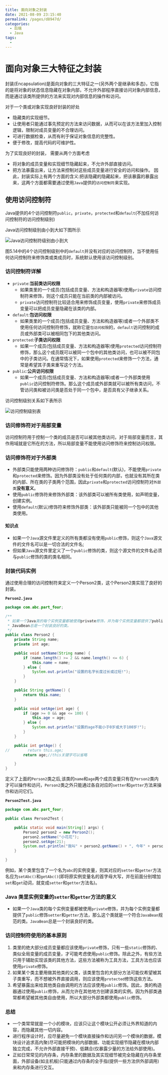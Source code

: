 ```yaml
---
title: 面向对象之封装
date: 2021-08-09 23:15:40
permalink: /pages/d8947d/
categories:
  - 后端
  - Java
tags:
  - 
---
```

# 面向对象三大特征之封装
封装(Encapsulation)是面向对象的三大特征之一(另外两个是继承和多态)，它指的是将对象的状态信息隐藏在对象内部，不允许外部程序直接访问对象内部信息，而是通过该类所提供的方法来实现对内部信息的操作和访问。

对于一个类或对象实现良好封装的好处
* 隐藏类的实现细节。
* 让使用者只能通过事先预定的方法来访问数据，从而可以在该方法里加入控制逻辑，限制对成员变量的不合理访问。
* 可进行数据检查，从而有利于保证对象信息的完整性。
* 便于修改，提高代码的可维护性。

为了实现良好的封装， 需要从两个方面考虑
* 将对象的成员变量和实现细节隐藏起来，不允许外部直接访问。
* 把方法暴露出来，让方法来控制对这些成员变量进行安全的访问和操作。
因此，封装实际上有两个方面的含义:把该隐藏的隐藏起来，把该暴露的暴露出来，这两个方面都需要通过使用`Java`提供的`访问控制符`来实现。
## 使用访问控制符
Java提供的4个访问控制符`public`，`private`，`protected`和`default`(不加任何访问控制符的访问控制级别)

Java访问控制级别由小到大如下图所示

![Java访问控制符级别由小到大](https://cdn.jsdelivr.net/gh/hashqueue/blog-image-hosting@master/images/Java访问控制符级别由小到大-3e22d35b7afe44168f1b0b55dfa66626.png)

图5.14中的4个访问控制级别中的`default`并没有对应的访问控制符，当不使用任何访问控制符来修饰类或类成员时，系统默认使用该访问控制级别。

### 访问控制符详解
* `private`:**当前类访问权限**
    * 如果类里的一个成员(包括成员变量、方法和构造器等)使用`private`访问控制符来修饰，则这个成员只能在当前类的内部被访问。
    * `private`访问控制符比较适合用来修饰成员变量，使用`private`来修饰成员变量可以把成员变量隐藏在该类的内部。
* `default`:**包访问权限**
    * 如果类里的一个成员(包括成员变量、方法和构造器等)或者一个外部类不使用任何访问控制符修饰，就称它是`包访问权限`的，`default`访问控制的成员或外部类可以被相同包下的其他类访问。
* `protected`:**子类访问权限**
    * 如果一个成员(包括成员变量、方法和构造器等)使用`protected`访问控制符修饰，那么这个成员既可以被同一个包中的其他类访问，也可以被不同包中的子类访问。在通常情况下，如果使用`protected`来修饰一个方法，通常是希望其子类来重写这个方法。
* `public`:**公共访问权限**
    * 如果一个成员(包括成员变量、方法和构造器等)或者一个外部类使用`public`访问控制符修饰。那么这个成员或外部类就可以被所有类访问，不管访问类和被访问类是否处于同一个包中，是否具有父子继承关系。

访问控制级别关系如下表所示

![访问控制级别表](https://cdn.jsdelivr.net/gh/hashqueue/blog-image-hosting@master/images/访问控制级别表-cd2c7d142df847b78e51fd08f631ba94.png)

### 访问修饰符对于局部变量
访问控制符用于控制一个类的成员是否可以被其他类访问，对于局部变量而言，其作用域就是它所在的方法，所以局部变量不能使用访问修饰符来控制访问权限。
### 访问修饰符对于外部类
* 外部类只能使用两种访问修饰符：`public`和`default`(默认)，不能使用`private`和`protected`来修饰。因为外部类没有处于任何类的内部，也就没有其所在类的内部、所在类的子类两个范围，因此`private`和`protected`访问控制符对`外部类`**没有意义**。
* 使用`public`修饰符来修饰外部类：该外部类可以被所有类使用，如声明变量，创建实例。
* 使用`default`(默认)修饰符来修饰外部类：该外部类只能被同一个包中的其他类使用。

#### 知识点
* 如果一个`Java`源文件里定义的所有类都没有使用`public`修饰，则这个`Java`源文件的文件名可以是一切合法的文件名;
* 但如果`Java`源文件里定义了一个`public`修饰的类，则这个源文件的文件名必须与`public`修饰的类的类名相同。

### 封装代码实例
通过使用合理的访问控制符来定义一个Person2类，这个Person2类实现了良好的封装。

**`Person2.java`**
```java
package com.abc.part_four;

/**
 * 如果一个Java类的每个实例变量都被使用private修饰，并为每个实例变量都提供了public修饰setter和getter方法，那么这个类就是一个符合JavaBean规范的类
 * JavaBean总是一个封装良好的类。
 */
public class Person2 {
    private String name;
    private int age;

    public void setName(String name) {
        if (name.length() >= 2 && name.length() <= 6) {
            this.name = name;
        } else {
            System.out.println("设置的名字长度过长或过短!");
        }
    }

    public String getName() {
        return this.name;
    }

    public void setAge(int age) {
        if (age >= 0 && age <= 100) {
            this.age = age;
        } else {
            System.out.println("设置的age不能小于0岁或大于100岁!");
        }
    }

    public int getAge() {
//        return this.age;
        return age;//this关键字可以省略

    }
}
```
定义了上面的`Person2`类之后,该类的`name`和`age`两个成员变量只有在`Person2`类内才可以操作和访问，`Person2`类之外只能通过各自对应的`setter`和`getter`方法来操作和访问它们。

**`Person2Test.java`**
```java
package com.abc.part_four;

public class Person2Test {

    public static void main(String[] args) {
        Person2 person2 = new Person2();
        person2.setName("小花花");
        person2.setAge(21);
        System.out.println("我叫" + person2.getName() + ", 今年" + person2.getAge() + "岁了!");//我叫小花花, 今年21岁了!
    }

}
```
例如，某个类里包含了一个名为`abc`的实例变量，则其对应的`setter`和`getter`方法名应为`setAbc()`和`getAbc()`(即将原实例变量名的首字母大写，并在前面分别增加`set`和`get`动词，就变成`setter`和`getter`方法名)。

### Java 类里实例变量的`setter`和`getter`方法的意义
* 如果一个`Java`类的每个实例变量都被使用`private`修饰，并为每个实例变量都提供了`public`修饰`setter`和`getter`方法，那么这个类就是一个符合`JavaBean`规范的类。`JavaBean`总是一个封装良好的类。

### 访问控制符使用的基本原则
1. 类里的绝大部分成员变量都应该使用`private`修饰，只有一些`static`修饰的、类似全局变量的成员变量，才可能考虑使用`public`修饰。除此之外，有些方法只用于辅助实现该类的其他方法，这些方法被称为工具方法，工具方法也应该使用`private`修饰。
2. 如果某个类主要用做其他类的父类，该类里包含的大部分方法可能仅希望被其子类重写，而不想被外界直接调用，则应该使用`protected`修饰这些方法。
3. 希望暴露出来给其他类自由调用的方法应该使用`public`修饰。因此，类的构造器通过使用`public`修饰，从而允许在其他地方创建该类的实例。因为外部类通常都希望被其他类自由使用，所以大部分外部类都使用`public`修饰。

### 总结
* 一个类常常就是一个小的模块，应该只让这个模块公开必须让外界知道的内容，而隐藏其他一切内容。
* 进行程序设计时，应尽量避免一个模块直接操作和访问另一个模块的数据，模块设计追求高内聚(尽可能把模块的内部数据、功能实现细节隐藏在模块内部独立完成，不允许外部直接干预)、低耦合(仅暴露少量的方法给外部使用)。
* 正如日常常见的内存条，内存条里的数据及其实现细节被完全隐藏在内存条里面，外部设备(如主机板)只能通过内存条的全手指(提供一些方法供外部调用)来和内存条进行交互。

